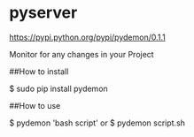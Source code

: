 # pyserver


https://pypi.python.org/pypi/pydemon/0.1.1

Monitor for any changes in your Project

##How to install

$ sudo pip install pydemon

##How to use

$ pydemon 'bash script'
or
$ pydemon script.sh